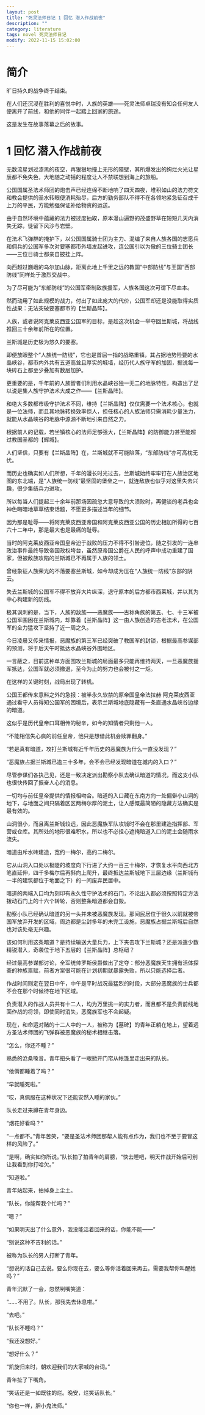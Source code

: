 ```yaml
---
layout: post
title: "死灵法师日记 1 回忆 潜入作战前夜"
description: ""
category: literature
tags: novel 死灵法师日记
modify: 2022-11-15 15:02:00
---
```


# 简介
旷日持久的战争终于结束。

在人们还沉浸在胜利的喜悦中时，人族的英雄——死灵法师卓瑞没有知会任何友人便离开了前线，和他的同伴一起踏上回家的旅途。

这是发生在故事落幕之后的故事。



# 1 回忆 潜入作战前夜

无数流星划过漆黑的夜空，再狠狠地撞上无形的障壁，其所爆发出的绚烂火光让星辰都不免失色，大地随之动摇的程度让人不禁联想到海上的旅船。

公国国属圣法术师团的炮击声已经连绵不断地响了四天四夜，堆积如山的法力符文和教会提供的圣水转眼便消耗殆尽，后方的勤务部队不得不在各领地紧急征召成千上万的平民，方能勉强保证补给物资的运送。

由于自然环境中蕴藏的法力被过度抽取，原本漫山遍野的茂盛野草在短短几天内消失无踪，徒留下风沙与岩壁。

在法术飞弹群的掩护下，以公国国属骑士团为主力、混编了来自人族各国的志愿兵和佣兵的公国军多次对要塞都市外墙发起进攻，连公国引以为傲的三位骑士团长——三位日骑士都亲自披挂上阵。

向西越过巍峨的乌尔加山脉，距离此地上千里之远的教国“中部防线”与王国“西部防线”同样处于激烈交战中。

为了尽可能为“东部防线”的公国军牵制敌族援军，人族各国这次可谓下尽血本。

然而动用了如此规模的战力，付出了如此庞大的代价，公国军却还是没能取得实质性战果：无法突破要塞都市的【兰斯晶阵】。

人族，或者说阿克莱皮西亚公国军的目标，是趁这次机会一举夺回兰斯城，将战线推回三十余年前所在的位置。

兰斯城是历史极为悠久的要塞。

即便放眼整个“人族统一防线”，它也是首屈一指的战略重镇，其占据地势险要的水晶峡谷，都市内外共有五道高耸且厚实的城墙，经历代人族守军的加固，据说每一块砖石上都至少叠加有数层加护。

更重要的是，千年前的人族智者们利用水晶峡谷独一无二的地脉特性，构造出了足以说是集人族守护法术大成之作——【兰斯晶阵】。

和绝大多数都市级守护法术不同，维持【兰斯晶阵】仅仅需要一个法术核心，也就是一位法师，而且其地脉转换效率惊人，担任核心的人族法师只需消耗少量法力，就能从水晶峡谷的地脉中源源不断地引来自然之力。

根据前人的记载，若坐镇核心的法师足够强大，【兰斯晶阵】的防御能力甚至能超过教国圣都的【辉城】。

人们坚信，只要有【兰斯晶阵】在，兰斯城就不可能陷落，“东部防线”亦可高枕无忧。

而历史也确实如人们所想，千年的漫长时光过去，兰斯城始终牢牢钉在人族治区地图的东北端，是“人族统一防线”最坚固的堡垒之一，就连敌族也似乎对这里失去兴趣，很少集结兵力进攻。

所以每当人们提起三十余年前那场因疏忽大意导致的大溃败时，再健谈的老兵也会神色晦暗地草草结束话题，不愿更多描述当年的细节。

因为那是耻辱——将阿克莱皮西亚帝国和阿克莱皮西亚公国的历史相加所得的七百六十二年中，那是最大也是最痛的耻辱。

当时的阿克莱皮西亚帝国皇帝迫于战败的压力不得不引咎逊位，随之引发的一连串政治事件最终导致帝国政权垮台，虽然原帝国公爵在人民的呼声中成功重建了国家，但被敌族攻陷的兰斯城已不再属于人族的领土。

曾经象征人族荣光的不落要塞兰斯城，如今却成为压在“人族统一防线”东部的阴云。

失去兰斯城的公国军不得不放弃大片纵深，退守原本的后方都市西莱城，并以其为中心构建新的防线。

极其讽刺的是，当下，人族的敌族——恶魔族——古称角族的第五、七、十三军被公国军围困在兰斯城内，却靠着【兰斯晶阵】这一由人族创造的古老法术，在公国军的全力猛攻下坚持了近一周之久。

今日凌晨又传来情报，恶魔族的第三军已经突破了教国军的封锁，根据最高参谋部的预测，将于后天午时抵达水晶峡谷外围地区。

一言蔽之，目前这种单方面围攻兰斯城的局面最多只能再维持两天，一旦恶魔族援军抵达，公国军就必须撤退，至今为止的努力也会被付之一炬。

在这样的关键时刻，战局出现了转机。

公国王都传来意料之外的急报：被半永久软禁的原帝国皇帝法拉赫·阿克莱皮西亚通过看守人员得知公国军的困境后，表示兰斯城地底隐藏有一条直通水晶峡谷边缘的暗道。

这似乎是历代皇帝口耳相传的秘辛，如今的知情者只剩他一人。

“不能相信失心疯的前任皇帝，他只是想借此机会赎罪翻身。”

“若是真有暗道，攻打兰斯城有近千年历史的恶魔族为什么一直没发现？”

“恶魔族占据兰斯城已逾三十多年，会不会已经发现暗道在城内的入口？”

尽管参谋们各执己见，还是一致决定派出勘察小队去确认暗道的情况，而这支小队也很快传回了振奋人心的消息。

一切均与前任皇帝提供的情报相吻合。暗道的入口藏在东南方向一处偏僻小山洞的地下，与地面之间只隔着区区两梅尔厚的泥土，让人感慨最简陋的隐藏方法确实是最有效的。

山洞很小，而且离兰斯城较远，因此恶魔族军队攻城时不会在那里建造指挥部、军营或仓库。其所处的地形很难积水，所以也不必担心遮掩暗道入口的泥土会随雨水流失。

暗道由斥水砖建造，宽约一梅尔，高约二梅尔。

它从山洞入口处以极陡的坡度向下行进了大约一百三十梅尔，才恢复水平向西北方笔直延伸，四千多梅尔后再斜向上爬升，最终抵达兰斯城地下三层边缘（兰斯城有一半的建筑都位于地面之下）的一间废弃民居中。

暗道的两端入口均为刻印有永久性守护法术的石门，不论出入都必须按照特定方法拨动石门上的十六个转轮，否则整条暗道都会自毁。

勘察小队已经确认暗道的另一头并未被恶魔族发现。那间民居位于很久以前就被帝国军放弃开发的区域，周边都是尘封多年的未完工设施，恶魔族占据兰斯城后自然也对该处毫无兴趣。

该如何利用这条暗道？是持续输送大量兵力，上下夹击攻下兰斯城？还是派遣少数精锐潜入，奇袭位于地下五层的【兰斯晶阵】总枢纽？

经过最高参谋部讨论，全军统帅罗斯侯爵做出了定夺：部分恶魔族天生拥有活体探查的种族禀赋，前者方案很可能在计划初期就暴露失败，所以只能选择后者。

作战时间则定在翌日中午，中午是平时战况最猛烈的时段，大部分恶魔族的士兵都不会在那个时候待在地下区域。

负责潜入的作战人员共有十二人，均为万里挑一的实力者，而且都不是负责前线地面作战的将领，即使同时消失，恶魔族军也不会起疑。

现在，和命运对赌的十二人中的一人，被称为【墓碑】的青年正躺在地上，望着远方圣法术师团的飞弹群被恶魔族的秘术相继击落。

“怎么，你还不睡？”

熟悉的沧桑嗓音。青年扭头看了一眼掀开门帘从帐篷里走出来的队长。

“他俩都睡着了吗？”

“早就睡死啦。”

“哎，真佩服在这种状况下还能安然入睡的家伙。”

队长走过来蹲在青年身边。

“烟花好看吗？”

“一点都不。”青年苦笑，“要是圣法术师团那帮人能有点作为，我们也不至于要冒这样的风险了。”

“是啊，确实如你所说。”队长拍了拍青年的肩膀，“快去睡吧，明天作战开始后可别让我看到你打哈欠。”

“知道啦。”

青年站起来，拍掉身上尘土。

“队长，你能帮我个忙吗？”

“嗯？”

“如果明天出了什么意外，我没能活着回来的话，你能不能——”

“别说这种不吉利的话。”

被称为队长的男人打断了青年。

“想说的话自己去说。要么你现在去，要么等你活着回来再去。需要我帮你叫醒她吗？”

青年沉默了一会，忽然咧嘴笑道：

“……不用了。队长，那我先去休息啦。”

“去吧。”

“队长不睡吗？”

“我还没想好。”

“想好什么？”

“凯旋归来时，朝欢迎我们的大家喊的台词。”

青年扯了下嘴角。

“笑话还是一如既往的烂。晚安，烂笑话队长。”

“你也一样，胆小鬼法师。”
